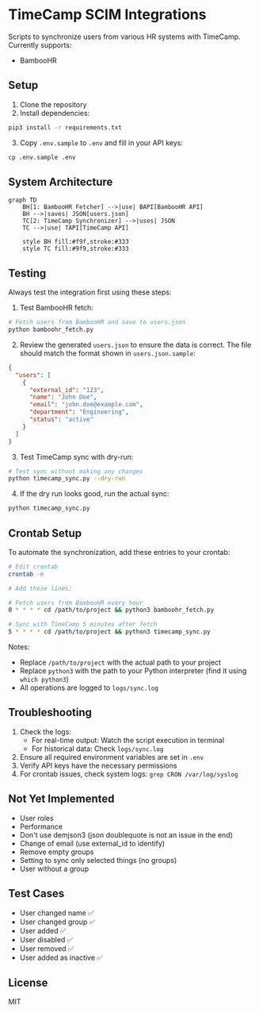 # TimeCamp SCIM Integrations

Scripts to synchronize users from various HR systems with TimeCamp. Currently supports:
- BambooHR

## Setup

1. Clone the repository
2. Install dependencies:
```bash
pip3 install -r requirements.txt
```
3. Copy `.env.sample` to `.env` and fill in your API keys:
```bash
cp .env.sample .env
```

## System Architecture

```mermaid
graph TD
    BH[1: BambooHR Fetcher] -->|use| BAPI[BambooHR API]
    BH -->|saves| JSON[users.json]
    TC[2: TimeCamp Synchronizer] -->|uses| JSON
    TC -->|use| TAPI[TimeCamp API]
    
    style BH fill:#f9f,stroke:#333
    style TC fill:#9f9,stroke:#333
```

## Testing

Always test the integration first using these steps:

1. Test BambooHR fetch:
```bash
# Fetch users from BambooHR and save to users.json
python bamboohr_fetch.py
```

2. Review the generated `users.json` to ensure the data is correct. The file should match the format shown in `users.json.sample`:
```json
{
  "users": [
    {
      "external_id": "123",
      "name": "John Doe",
      "email": "john.doe@example.com",
      "department": "Engineering",
      "status": "active"
    }
  ]
}
```

3. Test TimeCamp sync with dry-run:
```bash
# Test sync without making any changes
python timecamp_sync.py --dry-run
```

4. If the dry run looks good, run the actual sync:
```bash
python timecamp_sync.py
```

## Crontab Setup

To automate the synchronization, add these entries to your crontab:

```bash
# Edit crontab
crontab -e

# Add these lines:

# Fetch users from BambooHR every hour
0 * * * * cd /path/to/project && python3 bamboohr_fetch.py

# Sync with TimeCamp 5 minutes after fetch
5 * * * * cd /path/to/project && python3 timecamp_sync.py
```

Notes:
- Replace `/path/to/project` with the actual path to your project
- Replace `python3` with the path to your Python interpreter (find it using `which python3`)
- All operations are logged to `logs/sync.log`

## Troubleshooting

1. Check the logs:
   - For real-time output: Watch the script execution in terminal
   - For historical data: Check `logs/sync.log`
2. Ensure all required environment variables are set in `.env`
3. Verify API keys have the necessary permissions
4. For crontab issues, check system logs: `grep CRON /var/log/syslog`

## Not Yet Implemented

- User roles
- Performance
- Don't use demjson3 (json doublequote is not an issue in the end)
- Change of email (use external_id to identify)
- Remove empty groups
- Setting to sync only selected things (no groups)
- User without a group

## Test Cases

- User changed name ✅
- User changed group ✅
- User added ✅
- User disabled ✅
- User removed ✅
- User added as inactive ✅

## License

MIT
